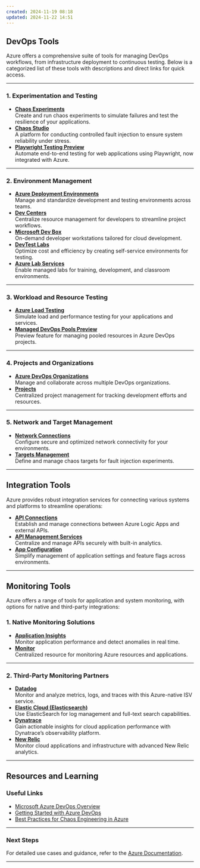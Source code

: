 ```yaml
---
created: 2024-11-19 08:18
updated: 2024-11-22 14:51
---
```


## **DevOps Tools**

Azure offers a comprehensive suite of tools for managing DevOps workflows, from infrastructure deployment to continuous testing. Below is a categorized list of these tools with descriptions and direct links for quick access.

---

### **1. Experimentation and Testing**

- **[Chaos Experiments](https://portal.azure.com/#blade/Microsoft_Azure_Chaos/ChaosStudioMenuBlade/defaultMenuItem/chaosExperiment)**  
    Create and run chaos experiments to simulate failures and test the resilience of your applications.
- **[Chaos Studio](https://portal.azure.com/#blade/Microsoft_Azure_Chaos/ChaosStudioMenuBlade)**  
    A platform for conducting controlled fault injection to ensure system reliability under stress.
- **[Playwright Testing Preview](https://portal.azure.com/#blade/HubsExtension/BrowseResourceBlade/resourceType/Microsoft.AzurePlaywrightService%2Faccounts)**  
    Automate end-to-end testing for web applications using Playwright, now integrated with Azure.

---

### **2. Environment Management**

- **[Azure Deployment Environments](https://portal.azure.com/#blade/Microsoft_Azure_DevCenter/EnvironmentsMenuBlade)**  
    Manage and standardize development and testing environments across teams.
- **[Dev Centers](https://portal.azure.com/#blade/HubsExtension/BrowseResourceBlade/resourceType/Microsoft.DevCenter%2Fdevcenters)**  
    Centralize resource management for developers to streamline project workflows.
- **[Microsoft Dev Box](https://portal.azure.com/#blade/Microsoft_Azure_DevCenter/DevCenterMenuBlade)**  
    On-demand developer workstations tailored for cloud development.
- **[DevTest Labs](https://portal.azure.com/#blade/HubsExtension/BrowseResourceBlade/resourceType/Microsoft.DevTestLab%2Flabs)**  
    Optimize cost and efficiency by creating self-service environments for testing.
- **[Azure Lab Services](https://portal.azure.com/#blade/HubsExtension/AssetMenuBlade/assetName/LabServices/extensionName/Microsoft_Azure_ManagedLab)**  
    Enable managed labs for training, development, and classroom environments.

---

### **3. Workload and Resource Testing**

- **[Azure Load Testing](https://portal.azure.com/#blade/HubsExtension/BrowseResourceBlade/resourceType/Microsoft.LoadTestService%2FLoadTests)**  
    Simulate load and performance testing for your applications and services.
- **[Managed DevOps Pools Preview](https://portal.azure.com/#blade/HubsExtension/BrowseResourceBlade/resourceType/Microsoft.DevOpsInfrastructure%2Fpools)**  
    Preview feature for managing pooled resources in Azure DevOps projects.

---

### **4. Projects and Organizations**

- **[Azure DevOps Organizations](https://portal.azure.com/#blade/AzureTfsExtension/OrganizationsTemplateBlade)**  
    Manage and collaborate across multiple DevOps organizations.
- **[Projects](https://portal.azure.com/#blade/HubsExtension/BrowseResourceBlade/resourceType/Microsoft.DevCenter%2Fprojects)**  
    Centralized project management for tracking development efforts and resources.

---

### **5. Network and Target Management**

- **[Network Connections](https://portal.azure.com/#blade/HubsExtension/BrowseResourceBlade/resourceType/Microsoft.DevCenter%2Fnetworkconnections)**  
    Configure secure and optimized network connectivity for your environments.
- **[Targets Management](https://portal.azure.com/#blade/Microsoft_Azure_Chaos/ChaosStudioMenuBlade/defaultMenuItem/targetsManagement)**  
    Define and manage chaos targets for fault injection experiments.

---

## **Integration Tools**

Azure provides robust integration services for connecting various systems and platforms to streamline operations:

- **[API Connections](https://portal.azure.com/#blade/HubsExtension/BrowseResourceBlade/resourceType/Microsoft.Web%2Fconnections)**  
    Establish and manage connections between Azure Logic Apps and external APIs.
- **[API Management Services](https://portal.azure.com/#blade/HubsExtension/BrowseResourceBlade/resourceType/Microsoft.ApiManagement%2Fservice)**  
    Centralize and manage APIs securely with built-in analytics.
- **[App Configuration](https://portal.azure.com/#blade/HubsExtension/BrowseResourceBlade/resourceType/Microsoft.AppConfiguration%2FconfigurationStores)**  
    Simplify management of application settings and feature flags across environments.

---

## **Monitoring Tools**

Azure offers a range of tools for application and system monitoring, with options for native and third-party integrations:

### **1. Native Monitoring Solutions**

- **[Application Insights](https://portal.azure.com/#blade/HubsExtension/BrowseResourceBlade/resourceType/microsoft.insights%2Fcomponents)**  
    Monitor application performance and detect anomalies in real time.
- **[Monitor](https://portal.azure.com/#blade/Microsoft_Azure_Monitoring/AzureMonitoringBrowseBlade)**  
    Centralized resource for monitoring Azure resources and applications.

---

### **2. Third-Party Monitoring Partners**

- **[Datadog](https://portal.azure.com/#blade/HubsExtension/BrowseResourceBlade/resourceType/Microsoft.Datadog%2Fmonitors)**  
    Monitor and analyze metrics, logs, and traces with this Azure-native ISV service.
- **[Elastic Cloud (Elasticsearch)](https://portal.azure.com/#blade/HubsExtension/BrowseResourceBlade/resourceType/Microsoft.Elastic%2Fmonitors)**  
    Use ElasticSearch for log management and full-text search capabilities.
- **[Dynatrace](https://portal.azure.com/#blade/HubsExtension/BrowseResourceBlade/resourceType/Dynatrace.Observability%2Fmonitors)**  
    Gain actionable insights for cloud application performance with Dynatrace’s observability platform.
- **[New Relic](https://portal.azure.com/#blade/HubsExtension/BrowseResourceBlade/resourceType/NewRelic.Observability%2Fmonitors)**  
    Monitor cloud applications and infrastructure with advanced New Relic analytics.

---

## **Resources and Learning**

### **Useful Links**

- [Microsoft Azure DevOps Overview](https://azure.microsoft.com/en-us/solutions/devops/)
- [Getting Started with Azure DevOps](https://learn.microsoft.com/en-us/azure/devops/user-guide/what-is-azure-devops)
- [Best Practices for Chaos Engineering in Azure](https://learn.microsoft.com/en-us/azure/chaos-studio/chaos-engineering-principles)

---

### **Next Steps**

For detailed use cases and guidance, refer to the [Azure Documentation](https://learn.microsoft.com/en-us/azure/).

---

